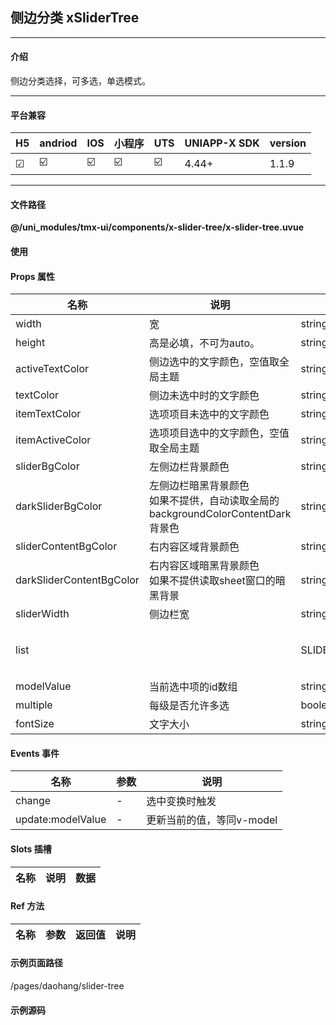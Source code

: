 
## 侧边分类 xSliderTree

***

#### 介绍

侧边分类选择，可多选，单选模式。

***

#### 平台兼容

| H5 | andriod | IOS | 小程序 | UTS | UNIAPP-X SDK | version |
| --- | --- | --- | --- | --- | --- | --- |
| ☑ | ☑️ | ☑️ | ☑️ | ☑️ | 4.44+ | 1.1.9 |

***

#### 文件路径

**@/uni_modules/tmx-ui/components/x-slider-tree/x-slider-tree.uvue**

#### 使用

<x-slider-tree></x-slider-tree>

#### Props 属性

| 名称 | 说明 | 类型 | 默认值 |
| ------ | ---- | ---- | ---- |
| width | 宽 | string | "auto" |
| height | 高是必填，不可为auto。 | string | "100%" |
| activeTextColor | 侧边选中的文字颜色，空值取全局主题 | string | "" |
| textColor | 侧边未选中时的文字颜色 | string | "#888888" |
| itemTextColor | 选项项目未选中的文字颜色 | string | "#333333" |
| itemActiveColor | 选项项目选中的文字颜色，空值取全局主题 | string | "" |
| sliderBgColor | 左侧边栏背景颜色 | string | "#f5f5f5" |
| darkSliderBgColor | 左侧边栏暗黑背景颜色<br>如果不提供，自动读取全局的backgroundColorContentDark背景色 | string | "" |
| sliderContentBgColor | 右内容区域背景颜色 | string | "white" |
| darkSliderContentBgColor | 右内容区域暗黑背景颜色<br>如果不提供读取sheet窗口的暗黑背景 | string | "" |
| sliderWidth | 侧边栏宽 | string | "100" |
| list |  | SLIDER_TREE_ITEM_INFO[] | () : SLIDER_TREE_ITEM_INFO[] => [] as SLIDER_TREE_ITEM_INFO[] |
| modelValue | 当前选中项的id数组 | string[] | () : string[] => [] as string[] |
| multiple | 每级是否允许多选 | boolean | false |
| fontSize | 文字大小 | string | "16" |



#### Events 事件

| 名称 | 参数 | 说明 |
| ------ | ---- | ---- |
| change | - | 选中变换时触发 |
| update:modelValue | - | 更新当前的值，等同v-model |


#### Slots 插槽

| 名称 | 说明 | 数据 |
| ------ | ---- | ---- |


#### Ref 方法

| 名称 | 参数 | 返回值 | 说明 |
| ------ | ---- | ---- | ---- |


#### 示例页面路径

/pages/daohang/slider-tree

#### 示例源码

<template>
	<!-- #ifdef APP -->
	<scroll-view style="flex:1">
	<!-- #endif -->
	<!-- #ifdef MP-WEIXIN -->
	<page-meta :page-style="`background-color:${xThemeConfigBgColor}`">
		<navigation-bar :background-color="xThemeConfigNavBgColor" :front-color="xThemeConfigNavFontColor"></navigation-bar>
	</page-meta>
	<!-- #endif -->
		<x-sheet>
			<x-text font-size="18" class=" text-weight-b mb-8">侧边分类 xSliderTree</x-text>
			<x-text color="#999999" >侧边分类选择，可多选，单选模式。</x-text>
		</x-sheet>
		<x-sheet>
			<x-text font-size="18" class=" text-weight-b">单选（可无限级）</x-text>
			<x-divider class="my-24"></x-divider>
			<x-slider-tree :model-value="['1-3']" height="280" :list="list"></x-slider-tree>
		</x-sheet>
		<x-sheet>
			<x-text font-size="18" class=" text-weight-b">多选（可无限级）</x-text>
			<x-divider class="my-24"></x-divider>
			<x-slider-tree v-model="selecteds" :multiple="true" height="280px" :list="list"></x-slider-tree>
			<x-button class="mt-24" @click="selecteds = ['1-3-1','10']" :block="true">动态赋值</x-button>
		</x-sheet>
	<!-- #ifdef APP -->
	</scroll-view>
	<!-- #endif -->
</template>

<script>
	import { SLIDER_TREE_ITEM_INFO } from "@/uni_modules/tmx-ui/interface.uts"
	export default {
		data() {
			const items = [
				{
					title: '江西',
					id: "1-1",
					children: [
						{
							title: '南昌',
							id: "1",
							children: [
								{ title: '青山湖区', id: "1-2" } as SLIDER_TREE_ITEM_INFO,
								{ title: '高新区', id: "1-3" } as SLIDER_TREE_ITEM_INFO,
								{ title: '红谷滩区', id: "1-4" } as SLIDER_TREE_ITEM_INFO,
								{

									title: '东湖区', id: "1-5",

									children: [
										{ title: '三级-青山湖区', id: "1-2-1" } as SLIDER_TREE_ITEM_INFO,
										{ title: '三级-高新区', id: "1-3-1" } as SLIDER_TREE_ITEM_INFO,
										{ title: '三级-红谷滩区', id: "1-4-1" } as SLIDER_TREE_ITEM_INFO,
										{ title: '三级-东湖区', id: "1-5-1" } as SLIDER_TREE_ITEM_INFO,
									] as SLIDER_TREE_ITEM_INFO[],

								} as SLIDER_TREE_ITEM_INFO,
							] as SLIDER_TREE_ITEM_INFO[],

						} as SLIDER_TREE_ITEM_INFO,
						{ title: '九江', id: "2" } as SLIDER_TREE_ITEM_INFO,
						{ title: '赣州', id: "8", disabled: true } as SLIDER_TREE_ITEM_INFO,
						{ title: '吉安', id: "9" } as SLIDER_TREE_ITEM_INFO,
						{ title: '抚州', id: "10" } as SLIDER_TREE_ITEM_INFO,
					] as SLIDER_TREE_ITEM_INFO[],
				} as SLIDER_TREE_ITEM_INFO,
				{
					title: '江苏',
					id: "4-1",
					children: [
						{ title: '常熟', id: "4" } as SLIDER_TREE_ITEM_INFO,
						{ title: '苏州', id: "5" } as SLIDER_TREE_ITEM_INFO,
						{ title: '小上海', id: "6" } as SLIDER_TREE_ITEM_INFO,
					] as SLIDER_TREE_ITEM_INFO[],
				} as SLIDER_TREE_ITEM_INFO,
				{ title: '安徽(被禁用)', disabled: true, id: "7" } as SLIDER_TREE_ITEM_INFO,
				{ title: '湖南', id: "99" } as SLIDER_TREE_ITEM_INFO,
			] as SLIDER_TREE_ITEM_INFO[];
			return {
				list: items,
				selecteds: [] as string[]
			};
		}
	}
</script>

<style lang="scss">

</style>
		

